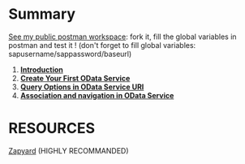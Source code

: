 # Summary

[See my public postman workspace](https://www.postman.com/research-geologist-26756209/workspace/learn-odata-with-sap/collection): fork it, fill the global variables in postman and test it ! (don't forget to fill global variables: sapusername/sappassword/baseurl)


1. **[Introduction](Introduction.md)**
2. **[Create Your First OData Service](create_first_odata_service)**
3. **[Query Options in OData Service URI](Query_Options_in_OData_Service_URI)**
4. **[Association and navigation in OData Service](Association_and_navigation)**


# RESOURCES
 [Zapyard](https://www.zapyard.com/) (HIGHLY RECOMMANDED)
